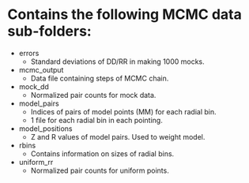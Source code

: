 # Contains the following MCMC data sub-folders:
* errors
    * Standard deviations of DD/RR in making 1000 mocks.
* mcmc_output
    * Data file containing steps of MCMC chain.
* mock_dd
    * Normalized pair counts for mock data.
* model_pairs
    * Indices of pairs of model points (MM) for each radial bin.
    * 1 file for each radial bin in each pointing.
* model_positions
    * Z and R values of model pairs. Used to weight model.
* rbins
    * Contains information on sizes of radial bins.
* uniform_rr
    * Normalized pair counts for uniform points.